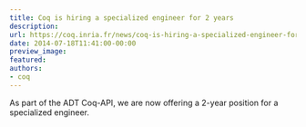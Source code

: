 ```yaml
---
title: Coq is hiring a specialized engineer for 2 years
description:
url: https://coq.inria.fr/news/coq-is-hiring-a-specialized-engineer-for-2-years.html
date: 2014-07-18T11:41:00-00:00
preview_image:
featured:
authors:
- coq
---
```



<p>As part of the ADT Coq-API, we are now offering a 2-year position for a specialized engineer.</p>

 
